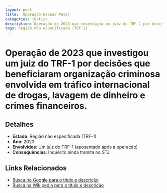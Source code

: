 ```yaml
---
layout: post
title:  Operação Habeas Pater
categories: justica
description: Operação de 2023 que investigou um juiz do TRF-1 por decisões que beneficiaram organização criminosa envolvida em tráfico internacional de drogas✧ lavagem de dinheiro e crimes financeiros.Um juiz do TRF-1 (aposentado após a operação)
tags: Região não especificada (TRF-1)
---
```


# Operação de 2023 que investigou um juiz do TRF-1 por decisões que beneficiaram organização criminosa envolvida em tráfico internacional de drogas, lavagem de dinheiro e crimes financeiros.

## Detalhes
- **Estado**: Região não especificada (TRF-1)
- **Ano**: 2023
- **Envolvidos**:
Um juiz do TRF-1 (aposentado após a operação)
- **Consequências**:
Inquérito ainda tramita no STJ

## Links Relacionados
- [Busca no Google para o título e descrição](https://www.google.com/search?q=Opera%C3%A7%C3%A3o%20Habeas%20Pater%20Opera%C3%A7%C3%A3o%20de%202023%20que%20investigou%20um%20juiz%20do%20TRF-1%20por%20decis%C3%B5es%20que%20beneficiaram%20organiza%C3%A7%C3%A3o%20criminosa%20envolvida%20em%20tr%C3%A1fico%20internacional%20de%20drogas%2C%20lavagem%20de%20dinheiro%20e%20crimes%20financeiros.%20Regi%C3%A3o%20n%C3%A3o%20especificada%20%28TRF-1%29)
- [Busca na Wikipedia para o título e descrição](https://en.wikipedia.org/w/index.php?search=Opera%C3%A7%C3%A3o%20Habeas%20Pater%20Opera%C3%A7%C3%A3o%20de%202023%20que%20investigou%20um%20juiz%20do%20TRF-1%20por%20decis%C3%B5es%20que%20beneficiaram%20organiza%C3%A7%C3%A3o%20criminosa%20envolvida%20em%20tr%C3%A1fico%20internacional%20de%20drogas%2C%20lavagem%20de%20dinheiro%20e%20crimes%20financeiros.%20Regi%C3%A3o%20n%C3%A3o%20especificada%20%28TRF-1%29)
